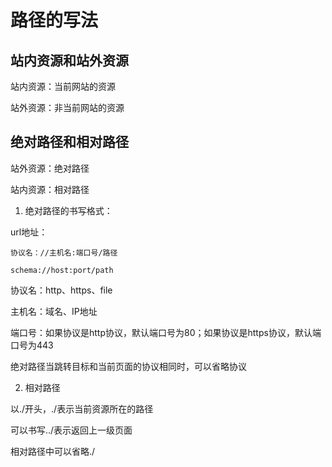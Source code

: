 # 路径的写法

## 站内资源和站外资源

站内资源：当前网站的资源

站外资源：非当前网站的资源

## 绝对路径和相对路径

站外资源：绝对路径

站内资源：相对路径

1. 绝对路径的书写格式：

url地址：

```
协议名：//主机名:端口号/路径

schema://host:port/path
```

协议名：http、https、file

主机名：域名、IP地址

端口号：如果协议是http协议，默认端口号为80；如果协议是https协议，默认端口号为443

绝对路径当跳转目标和当前页面的协议相同时，可以省略协议

2. 相对路径

以./开头，./表示当前资源所在的路径

可以书写../表示返回上一级页面

相对路径中可以省略./